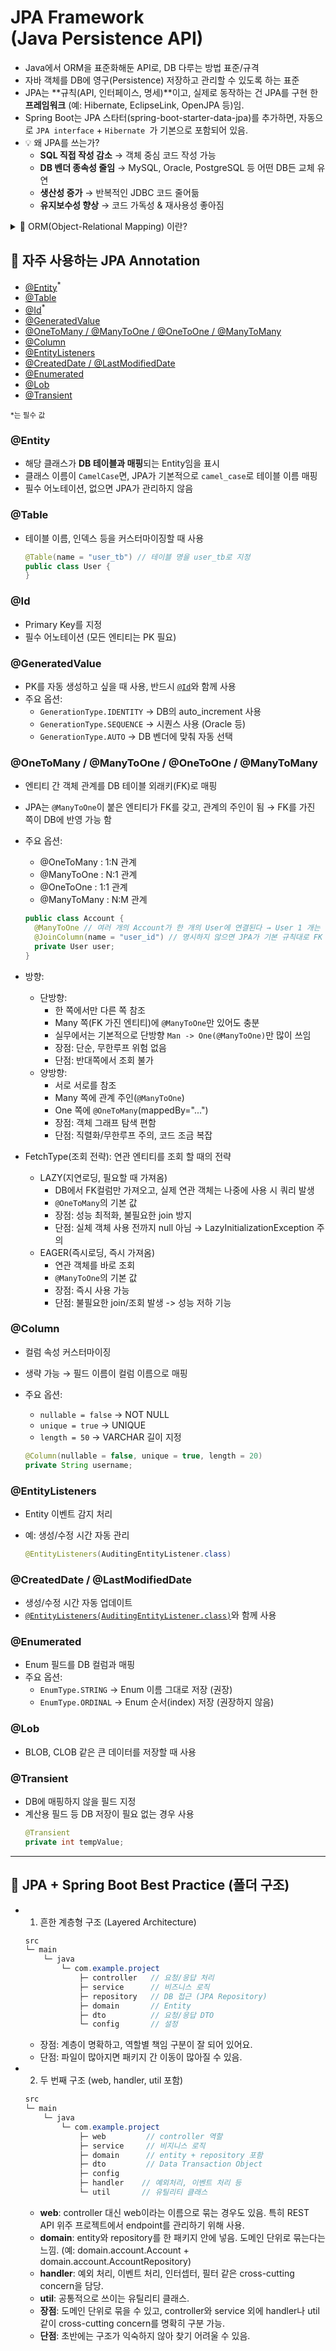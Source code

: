 # JPA Framework (Java Persistence API)

- Java에서 ORM을 표준화해둔 API로, DB 다루는 방법 표준/규격
- 자바 객체를 DB에 영구(Persistence) 저장하고 관리할 수 있도록 하는 표준
- JPA는 **규칙(API, 인터페이스, 명세)**이고, 실제로 동작하는 건 JPA를 구현 한 **프레임워크** (예: Hibernate, EclipseLink, OpenJPA 등)임.   
- Spring Boot는 JPA 스타터(spring-boot-starter-data-jpa)를 추가하면, 자동으로 `JPA interface` + `Hibernate `가 기본으로 포함되어 있음.
- 💡 왜 JPA를 쓰는가?
  - **SQL 직접 작성 감소** → 객체 중심 코드 작성 가능  
  - **DB 벤더 종속성 줄임** → MySQL, Oracle, PostgreSQL 등 어떤 DB든 교체 유연  
  - **생산성 증가** → 반복적인 JDBC 코드 줄어듦  
  - **유지보수성 향상** → 코드 가독성 & 재사용성 좋아짐  

<details>
<summary>📖 ORM(Object-Relational Mapping) 이란?</summary>

#### ORM (Object-Relational Mapping)
- **객체 지향 언어(클래스) ↔ 관계형 DB(테이블)** 를 연결해주는 개념  
- ORM 프레임워크(예: Hibernate, EclipseLink, OpenJPA 등)가 자바 객체와 DB 테이블 사이를 변환해줌  
- SQL 대신 자바 코드로 데이터를 다룰 수 있음  

<br/>

- 예시: 
  ```java
  // ORM 없이 (JDBC 방식)
  String sql = "INSERT INTO user (username, email) VALUES (?, ?)";
  PreparedStatement pstmt = conn.prepareStatement(sql);
  pstmt.setString(1, "John");
  pstmt.setString(2, "john@test.com");
  pstmt.executeUpdate();

  // ORM + JPA 사용
  User user = new User("John", "john@test.com");
  entityManager.persist(user); // SQL 몰라도 DB에 저장됨
  ```
</details>

## 📌 자주 사용하는 JPA Annotation

- [@Entity](#entity)<sup>*</sup>
- [@Table](#table)
- [@Id](#id)<sup>*</sup>
- [@GeneratedValue](#generatedvalue)
- [@OneToMany / @ManyToOne / @OneToOne / @ManyToMany]()
- [@Column](#column)
- [@EntityListeners](#entitylisteners)
- [@CreatedDate / @LastModifiedDate](#createddate--lastmodifieddate)
- [@Enumerated](#enumerated)
- [@Lob](#lob)
- [@Transient](#transient)

<sup>*는 필수 값</sup>

### @Entity
- 해당 클래스가 **DB 테이블과 매핑**되는 Entity임을 표시
- 클래스 이름이 `CamelCase`면, JPA가 기본적으로 `camel_case`로 테이블 이름 매핑
- 필수 어노테이션, 없으면 JPA가 관리하지 않음

### @Table
- 테이블 이름, 인덱스 등을 커스터마이징할 때 사용
  ```java
  @Table(name = "user_tb") // 테이블 명을 user_tb로 지정
  public class User {
  }
  ```

### @Id
- Primary Key를 지정
- 필수 어노테이션 (모든 엔티티는 PK 필요)

### @GeneratedValue
- PK를 자동 생성하고 싶을 때 사용, 반드시 [`@Id`](#id)와 함께 사용
- 주요 옵션:
  - `GenerationType.IDENTITY` → DB의 auto_increment 사용
  - `GenerationType.SEQUENCE` → 시퀀스 사용 (Oracle 등)
  - `GenerationType.AUTO` → DB 벤더에 맞춰 자동 선택

### @OneToMany / @ManyToOne / @OneToOne / @ManyToMany
- 엔티티 간 객체 관계를 DB 테이블 외래키(FK)로 매핑
- JPA는 `@ManyToOne`이 붙은 엔티티가 FK를 갖고, 관계의 주인이 됨 → FK를 가진 쪽이 DB에 반영 가능 함
- 주요 옵션:
  - @OneToMany : 1:N 관계 
  - @ManyToOne : N:1 관계 
  - @OneToOne : 1:1 관계
  - @ManyToMany : N:M 관계

  ```java
  public class Account {
    @ManyToOne // 여러 개의 Account가 한 개의 User에 연결된다 → User 1 개는 여러 개의 Accounts를 가질 수 있다. 
    @JoinColumn(name = "user_id") // 명시하지 않으면 JPA가 기본 규칙대로 FK 컬럼 생성: <필드명>_<참조 PK 이름>
    private User user;
  }
  ```
- 방향:
  - 단방향: 
    - 한 쪽에서만 다른 쪽 참조
    - Many 쪽(FK 가진 엔티티)에 `@ManyToOne`만 있어도 충분
    - 실무에서는 기본적으로 단방향 `Man -> One(@ManyToOne)`만 많이 쓰임
    - 장점: 단순, 무한루프 위험 없음
    - 단점: 반대쪽에서 조회 불가
  - 양방향: 
    - 서로 서로를 참조
    - Many 쪽에 관계 주인(`@ManyToOne`)
    - One 쪽에 `@OneToMany`(mappedBy="...")
    - 장점: 객체 그래프 탐색 편함
    - 단점: 직렬화/무한루프 주의, 코드 조금 복잡
- FetchType(조회 전략): 연관 엔티티를 조회 할 때의 전략
  - LAZY(지연로딩, 필요할 때 가져옴)
    - DB에서 FK컬럼만 가져오고, 실제 연관 객체는 나중에 사용 시 쿼리 발생
    - `@OneToMany`의 기본 값
    - 장점: 성능 최적화, 불필요한 join 방지
    - 단점: 실체 객체 사용 전까지 null 아님 → LazyInitializationException 주의
  - EAGER(즉시로딩, 즉시 가져옴)
    - 연관 객체를 바로 조회
    - `@ManyToOne`의 기본 값
    - 장점: 즉시 사용 가능
    - 단점: 불필요한 join/조회 발생 -> 성능 저하 기능

### @Column
- 컬럼 속성 커스터마이징
- 생략 가능 → 필드 이름이 컬럼 이름으로 매핑
- 주요 옵션:
  - `nullable = false` → NOT NULL
  - `unique = true` → UNIQUE
  - `length = 50` → VARCHAR 길이 지정

  ```java
  @Column(nullable = false, unique = true, length = 20)
  private String username;
  ```

### @EntityListeners
- Entity 이벤트 감지 처리
- 예: 생성/수정 시간 자동 관리

  ```java
  @EntityListeners(AuditingEntityListener.class)
  ```

### @CreatedDate / @LastModifiedDate
- 생성/수정 시간 자동 업데이트
- [`@EntityListeners(AuditingEntityListener.class)`](#entitylisteners)와 함께 사용

### @Enumerated
- Enum 필드를 DB 컬럼과 매핑
- 주요 옵션:
  - `EnumType.STRING` → Enum 이름 그대로 저장 (권장)
  - `EnumType.ORDINAL` → Enum 순서(index) 저장 (권장하지 않음)

### @Lob
- BLOB, CLOB 같은 큰 데이터를 저장할 때 사용

### @Transient
- DB에 매핑하지 않을 필드 지정
- 계산용 필드 등 DB 저장이 필요 없는 경우 사용
  ```java
  @Transient
  private int tempValue;
  ```

---

## 🌟 JPA + Spring Boot Best Practice (폴더 구조)

- 1. 흔한 계층형 구조 (Layered Architecture)
  ```java
  src
  └─ main
      └─ java
          └─ com.example.project
              ├─ controller   // 요청/응답 처리
              ├─ service      // 비즈니스 로직
              ├─ repository   // DB 접근 (JPA Repository)
              ├─ domain       // Entity
              ├─ dto          // 요청/응답 DTO
              └─ config       // 설정

  ```
  - 장점: 계층이 명확하고, 역할별 책임 구분이 잘 되어 있어요.
  - 단점: 파일이 많아지면 패키지 간 이동이 많아질 수 있음.

- 2. 두 번째 구조 (web, handler, util 포함) 
  ```java
  src
  └─ main
      └─ java
          └─ com.example.project
              ├─ web         // controller 역할
              ├─ service     // 비지니스 로직
              ├─ domain      // entity + repository 포함
              ├─ dto         // Data Transaction Object
              ├─ config
              ├─ handler    // 예외처리, 이벤트 처리 등
              └─ util       // 유틸리티 클래스

  ```
  - **web**: controller 대신 web이라는 이름으로 묶는 경우도 있음. 특히 REST API 위주 프로젝트에서 endpoint를 관리하기 위해 사용.
  - **domain**: entity와 repository를 한 패키지 안에 넣음. 도메인 단위로 묶는다는 느낌. (예: domain.account.Account + domain.account.AccountRepository)
  - **handler**: 예외 처리, 이벤트 처리, 인터셉터, 필터 같은 cross-cutting concern을 담당.
  - **util**: 공통적으로 쓰이는 유틸리티 클래스.
  - **장점**: 도메인 단위로 묶을 수 있고, controller와 service 외에 handler나 util 같이 cross-cutting concern를 명확히 구분 가능.
  - **단점**: 초반에는 구조가 익숙하지 않아 찾기 어려울 수 있음.

